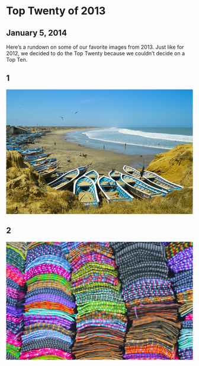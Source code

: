 Top Twenty of 2013
===============

January 5, 2014
--------

Here’s a rundown on some of our favorite images from 2013. Just like for 2012, we decided to do the Top Twenty because we couldn’t decide on a Top Ten.

1
----

![Puerto Engabao](../img/boats.jpg)

2
----
![Otavalo](../img/pants.jpg)
